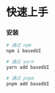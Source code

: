 # 快速上手

### 安装

```bash
# 通过 npm
npm i basedUI

# 通过 yarn
yarn add basedUI

# 通过 pnpm
pnpm add basedUI
```
